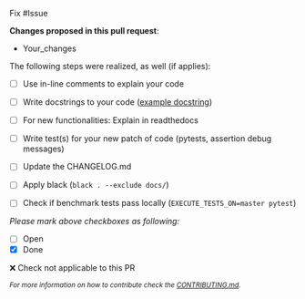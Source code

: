 Fix #Issue

**Changes proposed in this pull request**:
- Your_changes

The following steps were realized, as well (if applies):
- [ ] Use in-line comments to explain your code
- [ ] Write docstrings to your code ([example docstring](https://mvs-eland.readthedocs.io/en/latest/Developing.html#format-of-docstrings))
- [ ] For new functionalities: Explain in readthedocs
- [ ] Write test(s) for your new patch of code (pytests, assertion debug messages)
- [ ] Update the CHANGELOG.md
- [ ] Apply black (`black . --exclude docs/`)
- [ ] Check if benchmark tests pass locally (`EXECUTE_TESTS_ON=master pytest`)


*Please mark above checkboxes as following:*
- [ ] Open
- [x] Done

:x: Check not applicable to this PR

<sub>*For more information on how to contribute check the [CONTRIBUTING.md](https://github.com/rl-institut/mvs_eland/blob/dev/CONTRIBUTING.md).*<sub>
